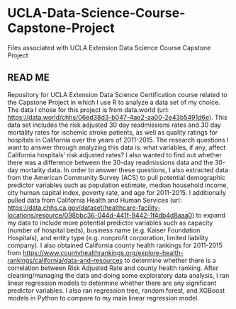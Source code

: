 # UCLA-Data-Science-Course-Capstone-Project
Files associated with UCLA Extension Data Science Course Capstone Project

## READ ME
Repository for UCLA Extension Data Science Certification course related to the Capstone Project in which I use R to analyze a data set of my choice. The data I chose for this project is from data.world (url: https://data.world/chhs/06ed38d3-b047-4ae2-aa00-2e43b5491d6e). This data set includes the risk adjusted 30 day readmissions rates and 30 day mortality rates for ischemic stroke patients, as well as quality ratings for hospitals in California over the years of 2011-2015. The research questions I want to answer through analyzing this data is: what variables, if any, affect California hospitals' risk adjusted rates? I also wanted to find out whether there was a difference between the 30-day readmissions data and the 30-day mortality data. In order to answer these questions, I also extracted data from the American Community Survey (ACS) to pull potential demographic predictor variables such as population estimate, median household income, city human capital index, poverty rate, and age for 2011-2015. I additionally pulled data from California Health and Human Services (url: https://data.chhs.ca.gov/dataset/healthcare-facility-locations/resource/098bbc36-044d-441f-9442-1f4db4d8aaa0) to expand my data to include more potential predictor variables such as capacity (number of hospital beds), business name (e.g. Kaiser Foundation Hospitals), and entity type (e.g. nonprofit corporation, limited liability company). I also obtained California county health rankings for 2011-2015 from https://www.countyhealthrankings.org/explore-health-rankings/california/data-and-resources to determine whether there is a correlation between Risk Adjusted Rate and county health ranking. After cleaning/managing the data and doing some exploratory data analysis, I ran linear regression models to determine whether there are any significant predictor variables. I also ran regression tree, random forest, and XGBoost models in Python to compare to my main linear regression model. 
